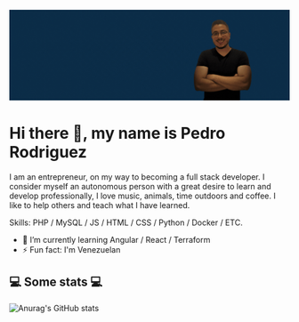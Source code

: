 
![](https://github.com/pedrojosero/pedrojosero/raw/main/banner.gif)

# Hi there 👋, my name is Pedro Rodriguez

I am an entrepreneur, on my way to becoming a full stack developer. I consider myself an autonomous person with a great desire to learn and develop professionally, I love music, animals, time outdoors and coffee. I like to help others and teach what I have learned.

Skills: PHP / MySQL / JS / HTML / CSS / Python / Docker / ETC.

- 🌱 I’m currently learning Angular / React / Terraform 
- ⚡ Fun fact: I'm Venezuelan 

<!--
[<img src='https://cdn.jsdelivr.net/npm/simple-icons@3.0.1/icons/github.svg' alt='github' height='40'>](https://github.com/https://github.com/pedrojosero)  [<img src='https://cdn.jsdelivr.net/npm/simple-icons@3.0.1/icons/dev-dot-to.svg' alt='dev' height='40'>](https://dev.to/https://dev.to/pedrojosero)  [<img src='https://cdn.jsdelivr.net/npm/simple-icons@3.0.1/icons/linkedin.svg' alt='linkedin' height='40'>](https://www.linkedin.com/in/https://www.linkedin.com/in/pedrojosero//)  [<img src='https://cdn.jsdelivr.net/npm/simple-icons@3.0.1/icons/facebook.svg' alt='facebook' height='40'>](https://www.facebook.com/https://www.facebook.com/pedrojoseroo)  [<img src='https://cdn.jsdelivr.net/npm/simple-icons@3.0.1/icons/instagram.svg' alt='instagram' height='40'>](https://www.instagram.com/https://www.instagram.com/pedrojoseroo//)  [<img src='https://cdn.jsdelivr.net/npm/simple-icons@3.0.1/icons/twitter.svg' alt='twitter' height='40'>](https://twitter.com/https://twitter.com/pedrojoseroo)  [<img src='https://cdn.jsdelivr.net/npm/simple-icons@3.0.1/icons/icloud.svg' alt='website' height='40'>](pedrorodriguez.dev)  

<a href='https://github.com/pricing'><img src='https://raw.githubusercontent.com/acervenky/animated-github-badges/master/assets/pro.gif' width='40' height='40'></a> <a href='https://docs.github.com/en/github/supporting-the-open-source-community-with-github-sponsors'><img src='https://raw.githubusercontent.com/acervenky/animated-github-badges/master/assets/sponsorbadge.gif' width='35' height='35'></a> 
-->



## 💻 Some stats 💻
![Anurag's GitHub stats](https://github-readme-stats.vercel.app/api?username=pedrojosero&show_icons=true&theme=radical)


<!--
**pedrojosero/pedrojosero** is a ✨ _special_ ✨ repository because its `README.md` (this file) appears on your GitHub profile.

Here are some ideas to get you started:

- 🔭 I’m currently working on ...
- 🌱 I’m currently learning ...
- 👯 I’m looking to collaborate on ...
- 🤔 I’m looking for help with ...
- 💬 Ask me about ...
- 📫 How to reach me: ...
- 😄 Pronouns: ...
- ⚡ Fun fact: ...
-->

